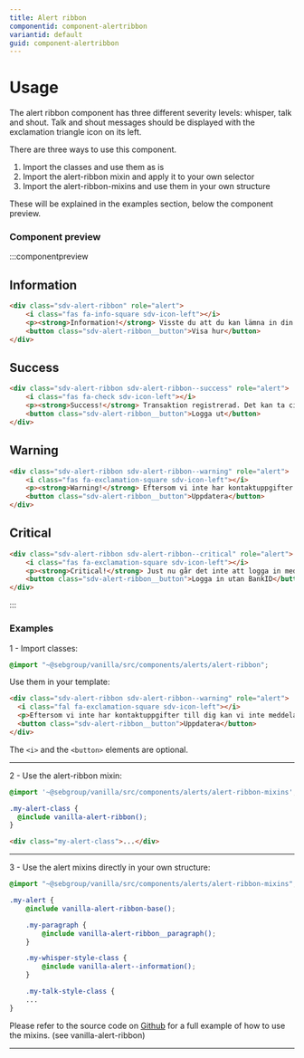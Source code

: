 ```yaml
---
title: Alert ribbon
componentid: component-alertribbon
variantid: default
guid: component-alertribbon
---
```


# Usage
The alert ribbon component has three different severity levels: whisper, talk and shout. Talk and shout messages should be displayed with the exclamation triangle icon on its left.

There are three ways to use this component.

1. Import the classes and use them as is
2. Import the alert-ribbon mixin and apply it to your own selector
3. Import the alert-ribbon-mixins and use them in your own structure

These will be explained in the examples section, below the component preview.

### Component preview

:::componentpreview

## Information

```html
<div class="sdv-alert-ribbon" role="alert">
    <i class="fas fa-info-square sdv-icon-left"></i>
    <p><strong>Information!</strong> Visste du att du kan lämna in din deklaration via din internetbank?</p>
    <button class="sdv-alert-ribbon__button">Visa hur</button>
</div>
```

## Success

```html
<div class="sdv-alert-ribbon sdv-alert-ribbon--success" role="alert">
    <i class="fas fa-check sdv-icon-left"></i>
    <p><strong>Success!</strong> Transaktion registrerad. Det kan ta cirka två dagar innan transaktionen syns på kontot.</p>
    <button class="sdv-alert-ribbon__button">Logga ut</button>
</div>
```

## Warning

```html
<div class="sdv-alert-ribbon sdv-alert-ribbon--warning" role="alert">
    <i class="fas fa-exclamation-square sdv-icon-left"></i>
    <p><strong>Warning!</strong> Eftersom vi inte har kontaktuppgifter till dig kan vi inte meddela dig när ordern är behandlad. Uppdatera gärna dina kontaktuppgifter.</p>
    <button class="sdv-alert-ribbon__button">Uppdatera</button>
</div>
```

## Critical

```html
<div class="sdv-alert-ribbon sdv-alert-ribbon--critical" role="alert">
    <i class="fas fa-exclamation-square sdv-icon-left"></i>
    <p><strong>Critical!</strong> Just nu går det inte att logga in med BankID på grund av ett driftsproblem hos Finansiell ID-teknik. Detta drabbar alla svenska banker som använder BankID.</p>
    <button class="sdv-alert-ribbon__button">Logga in utan BankID</button>
</div>
```

:::

### Examples

1 - Import classes:

```scss
@import "~@sebgroup/vanilla/src/components/alerts/alert-ribbon";
````

Use them in your template:

```html
<div class="sdv-alert-ribbon sdv-alert-ribbon--warning" role="alert">
  <i class="fal fa-exclamation-square sdv-icon-left"></i>
  <p>Eftersom vi inte har kontaktuppgifter till dig kan vi inte meddela dig när ordern är behandlad. Uppdatera gärna dina kontaktuppgifter.</p>
  <button class="sdv-alert-ribbon__button">Uppdatera</button>
</div>
```

The `<i>` and the `<button>` elements are optional.


---

2 - Use the alert-ribbon mixin:

```scss
@import '~@sebgroup/vanilla/src/components/alerts/alert-ribbon-mixins';

.my-alert-class {
  @include vanilla-alert-ribbon();
}
```

```html
<div class="my-alert-class">...</div>
```

---

3 - Use the alert mixins directly in your own structure:

```scss
@import "~@sebgroup/vanilla/src/components/alerts/alert-ribbon-mixins";

.my-alert {
    @include vanilla-alert-ribbon-base();

    .my-paragraph {
        @include vanilla-alert-ribbon__paragraph();
    }

    .my-whisper-style-class {
        @include vanilla-alert--information();
    }

    .my-talk-style-class {
    ...
}
```

Please refer to the source code on [Github](https://github.com/sebgroup/vanilla-pattern-library/blob/master/src/components/alerts/_alert-ribbon-mixins.scss) for a full example of how to use the mixins. (see vanilla-alert-ribbon)

---


